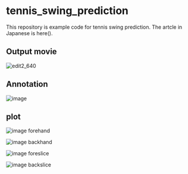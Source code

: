 # tennis_swing_prediction
This repository is example code for tennis swing prediction.
The artcle in Japanese is here().

## Output movie
![edit2_640](https://user-images.githubusercontent.com/34574033/65372275-b3c29100-dca8-11e9-854f-b4465c12643c.gif)

## Annotation

![image](https://user-images.githubusercontent.com/34574033/65372302-1c117280-dca9-11e9-971e-e6b44faf1b00.png)

## plot
![image](https://user-images.githubusercontent.com/34574033/65372315-51b65b80-dca9-11e9-9ecd-7178f2b023c9.png)
forehand

![image](https://user-images.githubusercontent.com/34574033/65372317-57ac3c80-dca9-11e9-9346-c7fc80d0c64b.png)
backhand

![image](https://user-images.githubusercontent.com/34574033/65372319-5a0e9680-dca9-11e9-9424-2c7d16d58013.png)
foreslice

![image](https://user-images.githubusercontent.com/34574033/65372320-5d098700-dca9-11e9-9da7-c4eb482a9196.png)
backslice
